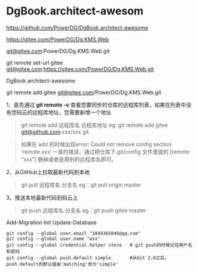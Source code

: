 # DgBook.architect-awesom



https://github.com/PowerDG/DgBook.architect-awesome

https://gitee.com/PowerDG/Dg.KMS.Web

git@gitee.com:PowerDG/Dg.KMS.Web.git

 git remote set-url gitee git@gitee.com:https://gitee.com/PowerDG/Dg.KMS.Web.git

DgBook.architect-awesome

 git remote add gitee git@gitee.com/PowerDG/Dg.KMS.Web.git

1、首先通过 **git remote -v** 查看您要同步的仓库的远程库列表，如果在列表中没有您码云的远程库地址，您需要新增一个地址

> git remote add 远程库名 远程库地址
> eg: git remote add gitee git@github.com:xxx/xxx.git

>  如果在 add 的时候出现error: Could not remove config section ‘remote.xxx’.一类的错误，通过把仓库下.git/config 文件里面的 [remote “xxx”] 删掉或者是用别的远程库名即可。 

2、从GitHub上拉取最新代码到本地

> git pull 远程库名 分支名
> eg：git pull origin master

3、推送本地最新代码到码云上

> git push 远程库名 分支名
> eg：git push gitee master

Add-Migration Init
Update-Database

```
git config --global user.email "1049365046@qq.com"
git config --global user.name "wsx"
git config --global credential.helper store   # git push的时候记住用户名和密码
git config --global push.default simple       #从Git 2.0之后，push.default的默认值由'matching'改为'simple'
```